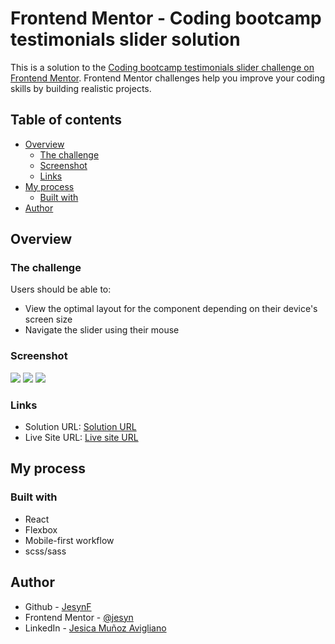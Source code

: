 # Frontend Mentor - Coding bootcamp testimonials slider solution

This is a solution to the [Coding bootcamp testimonials slider challenge on Frontend Mentor](https://www.frontendmentor.io/challenges/coding-bootcamp-testimonials-slider-4FNyLA8JL). Frontend Mentor challenges help you improve your coding skills by building realistic projects.

## Table of contents

- [Overview](#overview)
  - [The challenge](#the-challenge)
  - [Screenshot](#screenshot)
  - [Links](#links)
- [My process](#my-process)
  - [Built with](#built-with)
- [Author](#author)

## Overview

### The challenge

Users should be able to:

- View the optimal layout for the component depending on their device's screen size
- Navigate the slider using their mouse

### Screenshot

![](./mobile.jpg)
![](./tablet.jpg)
![](./desktop.jpg)

### Links

- Solution URL: [Solution URL](https://github.com/jesyn/-coding-bootcamp-testimonials-slider)
- Live Site URL: [Live site URL](https://jesyn.github.io/-coding-bootcamp-testimonials-slider/)

## My process

### Built with

- React
- Flexbox
- Mobile-first workflow
- scss/sass

## Author

- Github - [JesynF](https://github.com/jesyn)
- Frontend Mentor - [@jesyn](https://www.frontendmentor.io/profile/jesyn)
- LinkedIn - [Jesica Muñoz Avigliano](https://www.linkedin.com/in/jesica-munoz-avigliano/)
